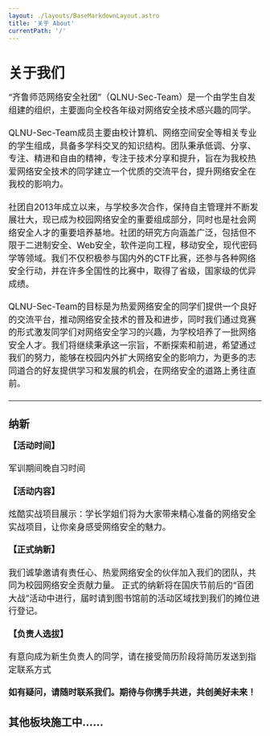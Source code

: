 ```yaml
---
layout: ./layouts/BaseMarkdownLayout.astro
title: '关于 About'
currentPath: '/'
---
```

<style>

   p {
    font-size: 17px;
    line-height: 1.5;
    margin-bottom: 20px;
  }

</style>
# 关于我们

“齐鲁师范网络安全社团”（QLNU-Sec-Team）是一个由学生自发组建的组织，主要面向全校各年级对网络安全技术感兴趣的同学。

QLNU-Sec-Team成员主要由校计算机、网络空间安全等相关专业的学生组成，具备多学科交叉的知识结构。团队秉承低调、分享、专注、精进和自由的精神，专注于技术分享和提升，旨在为我校热爱网络安全技术的同学建立一个优质的交流平台，提升网络安全在我校的影响力。

社团自2013年成立以来，与学校多次合作，保持自主管理并不断发展壮大，现已成为校园网络安全的重要组成部分，同时也是社会网络安全人才的重要培养基地。社团的研究方向涵盖广泛，包括但不限于二进制安全、Web安全，软件逆向工程，移动安全，现代密码学等领域。我们不仅积极参与国内外的CTF比赛，还参与各种网络安全行动，并在许多全国性的比赛中，取得了省级，国家级的优异成绩。

QLNU-Sec-Team的目标是为热爱网络安全的同学们提供一个良好的交流平台，推动网络安全技术的普及和进步，同时我们通过竞赛的形式激发同学们对网络安全学习的兴趣，为学校培养了一批网络安全人才。我们将继续秉承这一宗旨，不断探索和前进，希望通过我们的努力，能够在校园内外扩大网络安全的影响力，为更多的志同道合的好友提供学习和发展的机会，在网络安全的道路上勇往直前。


---

## 纳新

**【活动时间】** 

军训期间晚自习时间

**【活动内容】**

炫酷实战项目展示：学长学姐们将为大家带来精心准备的网络安全实战项目，让你亲身感受网络安全的魅力。

**【正式纳新】** 

我们诚挚邀请有责任心、热爱网络安全的伙伴加入我们的团队，共同为校园网络安全贡献力量。
正式的纳新将在国庆节前后的“百团大战”活动中进行，届时请到图书馆前的活动区域找到我们的摊位进行登记。

**【负责人选拔】** 

有意向成为新生负责人的同学，请在接受简历阶段将简历发送到指定联系方式

**如有疑问，请随时联系我们。期待与你携手共进，共创美好未来！**

## 其他板块施工中......
